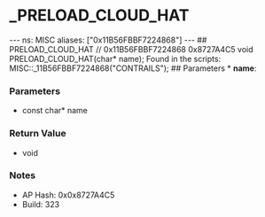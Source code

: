 # _PRELOAD_CLOUD_HAT

--- ns: MISC aliases: ["0x11B56FBBF7224868"] --- ## PRELOAD_CLOUD_HAT  // 0x11B56FBBF7224868 0x8727A4C5 void PRELOAD_CLOUD_HAT(char* name);  Found in the scripts: MISC::_11B56FBBF7224868("CONTRAILS");  ## Parameters * **name**:

### Parameters
* const char* name

### Return Value
* void

### Notes
* AP Hash: 0x0x8727A4C5
* Build: 323

